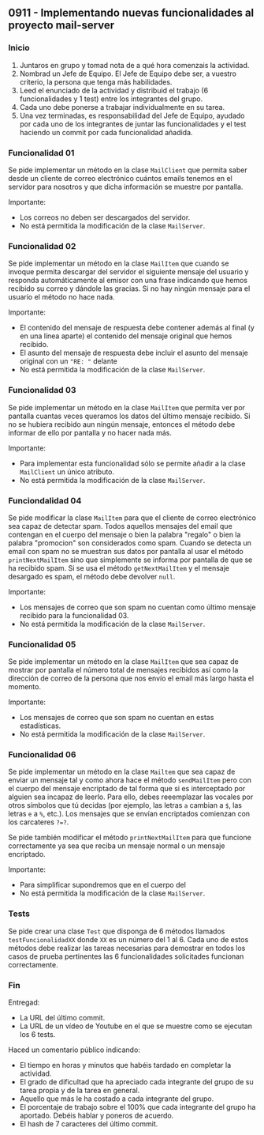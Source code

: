 ## 0911 - Implementando nuevas funcionalidades al proyecto mail-server


### Inicio

1. Juntaros en grupo y tomad nota de a qué hora comenzais la actividad. 
2. Nombrad un Jefe de Equipo. El Jefe de Equipo debe ser, a vuestro criterio, la persona que tenga más habilidades.
3. Leed el enunciado de la actividad y distribuid el trabajo (6 funcionalidades y 1 test) entre los integrantes del grupo.
4. Cada uno debe ponerse a trabajar individualmente en su tarea.
5. Una vez terminadas, es responsabilidad del Jefe de Equipo, ayudado por cada uno de los integrantes de juntar las funcionalidades y el test haciendo un commit por cada funcionalidad añadida.


### Funcionalidad 01

Se pide implementar un método en la clase `MailClient` que permita saber desde un cliente de correo electrónico cuántos emails tenemos en el servidor para nosotros y que dicha información se muestre por pantalla. 

Importante: 

* Los correos no deben ser descargados del servidor. 
* No está permitida la modificación de la clase `MailServer`.


### Funcionalidad 02

Se pide implementar un método en la clase `MailItem` que cuando se invoque permita descargar del servidor el siguiente mensaje del usuario y responda automáticamente al emisor con una frase indicando que hemos recibido su correo y dándole las gracias. Si no hay ningún mensaje para el usuario el método no hace nada.

Importante: 

* El contenido del mensaje de respuesta debe contener además al final (y en una línea aparte) el contenido del mensaje original que hemos recibido.
* El asunto del mensaje de respuesta debe incluir el asunto del mensaje original con un `"RE: "` delante
* No está permitida la modificación de la clase `MailServer`.
    

### Funcionalidad 03

Se pide implementar un método en la clase `MailItem` que permita ver por pantalla cuantas veces queramos los datos del último mensaje recibido. Si no se hubiera recibido aun ningún mensaje, entonces el método debe informar de ello por pantalla y no hacer nada más.

Importante: 
    
* Para implementar esta funcionalidad sólo se permite añadir a la clase `MailClient` un único atributo.
* No está permitida la modificación de la clase `MailServer`.
 
 
### Funciondalidad 04
 
Se pide modificar la clase `MailItem` para que el cliente de correo electrónico sea capaz de detectar spam. Todos aquellos mensajes del email que contengan en el cuerpo del mensaje o bien la palabra "regalo" o bien la palabra "promocion" son considerados como spam. Cuando se detecta un email con spam no se muestran sus datos por pantalla al usar el método `printNextMailItem` sino que simplemente se informa por pantalla de que se ha recibido spam. Si se usa el método `getNextMailItem` y el mensaje desargado es spam, el método debe devolver `null`.
 
Importante: 
    
* Los mensajes de correo que son spam no cuentan como último mensaje recibido para la funcionalidad 03.
* No está permitida la modificación de la clase `MailServer`.
    
 
### Funcionalidad 05
 
Se pide implementar un método en la clase `MailItem` que sea capaz de mostrar por pantalla el número total de mensajes recibidos así como la dirección de correo de la persona que nos envío el email más largo hasta el momento.
 
Importante: 
    
* Los mensajes de correo que son spam no cuentan en estas estadísticas.
* No está permitida la modificación de la clase `MailServer`. 


### Funcionalidad 06

Se pide implementar un método en la clase `Mailtem` que sea capaz de enviar un mensaje tal y como ahora hace el método `sendMailItem` pero con el cuerpo del mensaje encriptado de tal forma que si es interceptado por alguien sea incapaz de leerlo. Para ello, debes reeemplazar las vocales por otros símbolos que tú decidas (por ejemplo, las letras `a` cambian a `$`, las letras `e` a `%`, etc.). Los mensajes que se envían encriptados comienzan con los carcateres `?=?`. 

Se pide también modificar el método `printNextMailItem` para que funcione correctamente ya sea que reciba un mensaje normal o un mensaje encriptado.

Importante: 
    
* Para simplificar supondremos que en el cuerpo del 
* No está permitida la modificación de la clase `MailServer`. 


### Tests

Se pide crear una clase `Test` que disponga de 6 métodos llamados `testFuncionalidadXX` donde `XX` es un número del 1 al 6. Cada uno de estos métodos debe realizar las tareas necesarias para demostrar en todos los casos de prueba pertinentes las 6 funcionalidades solicitades funcionan correctamente.


### Fin

Entregad:

* La URL del último commit.
* La URL de un vídeo de Youtube en el que se muestre como se ejecutan los 6 tests.

Haced un comentario público indicando:

* El tiempo en horas y minutos que habéis tardado en completar la actividad.
* El grado de dificultad que ha apreciado cada integrante del grupo de su tarea propia y de la tarea en general.
* Aquello que más le ha costado a cada integrante del grupo.
* El porcentaje de trabajo sobre el 100% que cada integrante del grupo ha aportado. Debéis hablar y poneros de acuerdo.
* El hash de 7 caracteres del último commit.
 
 
 
 
 
 
 
 



